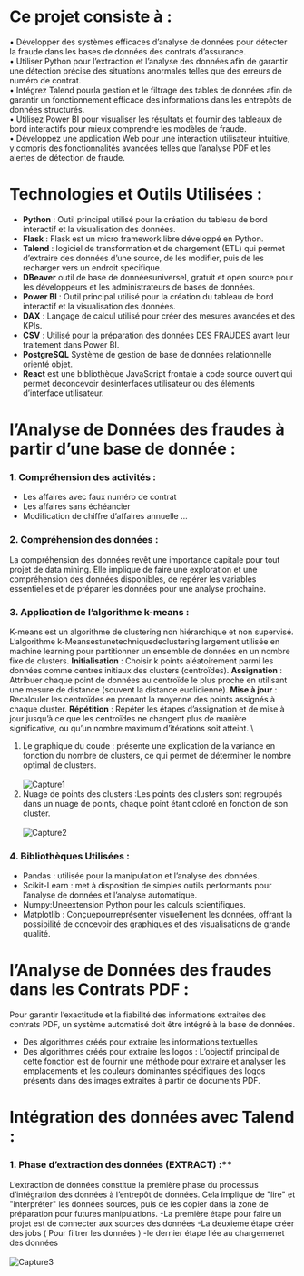 # Ce projet consiste à : 
• Développer des systèmes efficaces d’analyse de données pour détecter la fraude dans les bases de données des contrats d’assurance. \
• Utiliser Python pour l’extraction et l’analyse des données afin de garantir une détection précise des situations anormales telles que des erreurs de numéro de contrat. \
• Intégrez Talend pourla gestion et le filtrage des tables de données afin de garantir un fonctionnement efficace des informations dans les entrepôts de données structurés. \
• Utilisez Power BI pour visualiser les résultats et fournir des tableaux de bord interactifs pour mieux comprendre les modèles de fraude. \
• Développez une application Web pour une interaction utilisateur intuitive, y compris des fonctionnalités avancées telles que l’analyse PDF et les alertes de détection de fraude. 

# Technologies et Outils Utilisées : 
- **Python** : Outil principal utilisé pour la création du tableau de bord interactif et la visualisation des données.
- **Flask** : Flask est un micro framework libre développé en Python.
- **Talend** : logiciel de transformation et de chargement (ETL) qui permet d’extraire des données d’une source, de les modifier, puis de les recharger vers un endroit spécifique.
- **DBeaver** outil de base de donnéesuniversel, gratuit et open source pour les développeurs et les administrateurs de bases de données.
- **Power BI** : Outil principal utilisé pour la création du tableau de bord interactif et la visualisation des données.
- **DAX** : Langage de calcul utilisé pour créer des mesures avancées et des KPIs.
- **CSV** : Utilisé pour la préparation des données DES FRAUDES avant leur traitement dans Power BI.
- **PostgreSQL** Système de gestion de base de données relationnelle orienté objet.
- **React**  est une bibliothèque JavaScript frontale à code source ouvert qui permet deconcevoir desinterfaces utilisateur ou des éléments d’interface utilisateur.

# l’Analyse de Données des fraudes à partir d’une base de donnée :

 ### **1. Compréhension des activités :**
 - Les affaires avec faux numéro de contrat
 - Les affaires sans échéancier
 - Modification de chiffre d’affaires annuelle ...
### **2. Compréhension des données :**
La compréhension des données revêt une importance capitale pour tout projet de data mining. Elle implique de faire une exploration et une compréhension des données disponibles, de repérer les variables essentielles et de préparer les données pour une analyse prochaine.
### **3. Application de l’algorithme k-means :**
K-means est un algorithme de clustering non hiérarchique et non supervisé. L’algorithme k-Meansestunetechniquedeclustering largement utilisée en machine learning pour partitionner un ensemble de données en un nombre fixe de clusters.
**Initialisation** : Choisir k points aléatoirement parmi les données comme centres initiaux des clusters (centroïdes). 
**Assignation** : Attribuer chaque point de données au centroïde le plus proche en utilisant une mesure de distance (souvent la distance euclidienne).
**Mise à jour** : Recalculer les centroïdes en prenant la moyenne des points assignés à chaque cluster.
**Répétition** : Répéter les étapes d’assignation et de mise à jour jusqu’à ce que les centroïdes ne changent plus de manière significative, ou qu’un nombre maximum d’itérations soit atteint. \
1. Le graphique du coude : présente une explication de la variance en fonction du nombre de clusters, ce qui permet de déterminer le nombre optimal de clusters. \
   \
![Capture1](https://github.com/user-attachments/assets/3c896896-a5bb-41c2-b0b4-43319affca0b)
3. Nuage de points des clusters :Les points des clusters sont regroupés dans un nuage de points, chaque point étant coloré en fonction de son cluster. \
\
![Capture2](https://github.com/user-attachments/assets/4921fb89-d48c-449b-8cc3-425ada0e7bef)
### **4. Bibliothèques Utilisées :**
- Pandas : utilisée pour la manipulation et l’analyse des données.
- Scikit-Learn : met à disposition de simples outils performants pour l’analyse de données et l’analyse automatique.
- Numpy:Uneextension Python pour les calculs scientifiques.
- Matplotlib : Conçuepourreprésenter visuellement les données, offrant la possibilité de concevoir des graphiques et des visualisations de grande qualité.
# l’Analyse de Données des fraudes dans les Contrats PDF :
 Pour garantir l’exactitude et la fiabilité des informations extraites des contrats PDF, un système automatisé doit être intégré à la base de données.
 - Des algorithmes créés pour extraire les informations textuelles
 - Des algorithmes créés pour extraire les logos : L’objectif principal de cette fonction est de fournir une méthode pour extraire et analyser les emplacements et les couleurs dominantes spécifiques des logos présents dans des images extraites à partir de documents PDF.
# Intégration des données avec Talend :
### 1. Phase d’extraction des données (EXTRACT) :** 
L’extraction de données constitue la première phase du processus d’intégration des données à l’entrepôt de données. Cela implique de "lire" et "interpréter" les données sources, 
puis de les copier dans la zone de préparation pour futures manipulations. 
-La première étape pour faire un projet est de connecter aux sources des données 
-La deuxieme étape créer des jobs ( Pour filtrer les données )
-le dernier étape liée au chargemenet des données \
\
![Capture3](https://github.com/user-attachments/assets/8b798004-5ea7-4b3b-8cb8-3973c398f2b5)
